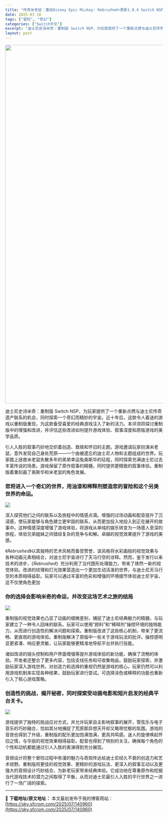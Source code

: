 ```yaml
---
title: "传奇米老鼠：重绘Disney Epic Mickey: Rebrushed+更新1.0.4 Switch NSP中文"
date: 2025-07-18
tags: ["冒险", "奇幻"]
categories: ["Switch中文"]
excerpt: "迪士尼史诗米奇：重制版 Switch NSP，为玩家提供了一个重新点燃与迪士尼传奇遗产联系的机会，同时探索一个奇幻而精妙的宇宙。近十年后，这款令人着迷的游戏以重制版重现，为这款备受喜爱的经典游戏注入了新的活力。本评测将探讨重制版中的增强和改进，并评估这些改进如何提升游戏体验、叙事深度和原版游戏的美学&hellip;"
layout: post
---
```


<img class="aligncenter size-full wp-image-140961" src="https://sky.sfcrom.com/wp-content/uploads/2025/07/2025071804252561.webp" alt="" width="700" height="1142" />

迪士尼史诗米奇：重制版 Switch NSP，为玩家提供了一个重新点燃与迪士尼传奇遗产联系的机会，同时探索一个奇幻而精妙的宇宙。近十年后，这款令人着迷的游戏以重制版重现，为这款备受喜爱的经典游戏注入了新的活力。本评测将探讨重制版中的增强和改进，并评估这些改进如何提升游戏体验、叙事深度和原版游戏的美学品质。

引人入胜的叙事巧妙地交织着创造、救赎和怀旧的主题。游戏邀请玩家扮演米老鼠，意外发现自己身处荒原——一个由被遗忘的迪士尼人物和主题组成的世界。玩家踏上拯救米老鼠失散多年的弟弟幸运兔奥斯华的征程，同时探索充满迪士尼过去丰富传说的场景。游戏保留了原作叙事的精髓，同时提供更精致的叙事体验。重制版着重刻画了奥斯华和米老鼠的角色发展。
<h3>您将进入一个奇幻的世界，用油漆和稀释剂塑造您的冒险和这个另类世界的命运。</h3>
<img src="https://img-eshop.cdn.nintendo.net/i/26db10cf470c7ed0c76282323b09b4f9b80907c92cbf5dbb24b2e63f6e57aaa2.jpg?w=1000" />

深入探究他们之间的联系以及旅程中的情感点滴。增强的过场动画和配音提升了沉浸感，使玩家能够与角色建立更牢固的联系，从而更加投入地投入到正在展开的故事中。这种情感深度增强了游戏体验，将游戏从单纯的娱乐转变为一场感人至深的旅程，体验兄弟姐妹之间错综复杂的竞争与和解。卓越的视觉效果提升了游戏的美感。

《*Rebrushed*》以其独特的艺术风格而备受赞誉，该风格将水彩画般的视觉效果与各种动画元素相结合，对迪士尼宇宙进行了天马行空的诠释。然而，鉴于发行以来技术的进步，《*Rebrushed*》充分利用了当代图形处理能力，带来了焕然一新的视觉体验。改进的纹理和灯光效果营造出一个更加生动活泼的世界，与迪士尼天马行空的本质相得益彰。玩家可以通过丰富的色彩和增强的环境细节体验迪士尼宇宙，这不仅使角色更加
<h3>你的选择会影响米奇的命运，并改变这场艺术之旅的结局</h3>
<img src="https://img-eshop.cdn.nintendo.net/i/b1f521860d6d6a6f932fa890cbf80fc6d72ce966dad7f9ec354abba640a8c829.jpg?w=1000" />

重制版的视觉效果也凸显了动画的细微差别，捕捉了迪士尼经典魅力的精髓，与玩家建立了一种令人回味的联系。玩家可以使用“颜料”和“稀释剂”操控环境的独特能力，从而进行创造性的解决问题和探索。重制版改进了这些核心机制，带来了更流畅、更直观的游戏体验。重制版解决了原版中一些关于游戏玩法的批评。操控感明显更紧凑、响应更灵敏，让玩家能够更精准地导航平台并执行技能。

诸如改进的镜头控制和用户界面增强等提升游戏体验的新功能，确保了流畅的体验。开发者还整合了更多内容，包括支线任务和可收集物品，鼓励玩家探索，并激励玩家深入游戏世界。对创造力和选择的重视仍然是游戏的核心。玩家仍然可以利用游戏机制来实现各种结果，鼓励玩家进行尝试。可选择涂色或稀释的功能也重新引入了核心游戏策略。
<h3>创造性的挑战，揭开秘密，同时探索受动画电影和短片启发的经典平台关卡。</h3>
<img src="https://img-eshop.cdn.nintendo.net/i/7e3f509b0f3bd4aadc4877e69672040e2379cadee571a06052d10987b5a7a413.jpg?w=1000" />

游戏提供了独特的挑战应对方式，并允许玩家自主影响叙事的展开，管弦乐与电子音乐的巧妙融合，恰如其分地捕捉了荒原那异想天开却又略带忧郁的氛围。游戏的音效也得到了升级，重制版的配乐更加饱满饱满，更具共鸣感。迷人的旋律唤起怀旧之情，与华丽的视觉效果相得益彰。配音也得到了特别的关注，确保每个角色的个性和动机都能通过引人入胜的表演得到充分展现。

音频设计将整个冒险过程中弥漫的魅力与奇观传达给迪士尼经久不衰的创造力和艺术视野。重制版将更佳的视觉效果、更精妙的游戏玩法、更深入的叙事互动以及更强大的音频设计巧妙结合，为新老玩家带来经典体验。它成功地在尊重原作和挖掘当代游戏技术的潜力之间取得了平衡，从而对迪士尼最引人入胜的平行世界之一进行了一场广阔的探索。

---
📖 **下载地址/原文地址：** 本文最初发布于我的博客网站：[https://sky.sfcrom.com/2025/07/140960](https://sky.sfcrom.com/2025/07/140960)
